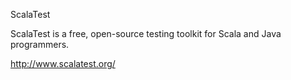 ScalaTest

ScalaTest is a free, open-source testing toolkit for Scala and
Java programmers.

http://www.scalatest.org/

